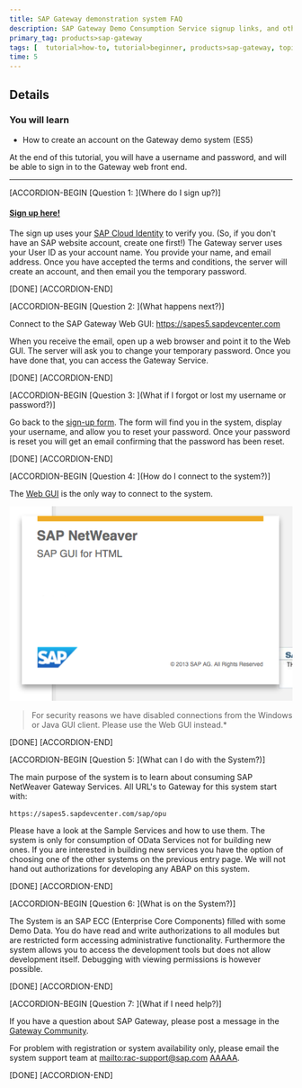 ```yaml
---
title: SAP Gateway demonstration system FAQ
description: SAP Gateway Demo Consumption Service signup links, and other SAP Gateway trial-related FAQs
primary_tag: products>sap-gateway
tags: [  tutorial>how-to, tutorial>beginner, products>sap-gateway, topic>cloud, topic>odata ]
time: 5
---
```


## Details
### You will learn
  - How to create an account on the Gateway demo system (ES5)  

At the end of this tutorial, you will have a username and password, and will be able to sign in to the Gateway web front end.


---

[ACCORDION-BEGIN [Question 1: ](Where do I sign up?)]

#### [Sign up here!](https://register.sapdevcenter.com/SUPSignForms)

The sign up uses your [SAP Cloud Identity](https://accounts.sap.com/) to verify you.  (So, if you don't have an SAP website account, create one first!) The Gateway server uses your User ID as your account name.  You provide your name, and email address.  Once you have accepted the terms and conditions, the server will create an account, and then email you the temporary password.

[DONE]
[ACCORDION-END]

[ACCORDION-BEGIN [Question 2: ](What happens next?)]

Connect to the SAP Gateway Web GUI: <https://sapes5.sapdevcenter.com>

When you receive the email, open up a web browser and point it to the Web GUI.  The server will ask you to change your temporary password.  Once you have done that, you can access the Gateway Service.


[DONE]
[ACCORDION-END]


[ACCORDION-BEGIN [Question 3: ](What if I forgot or lost my username or password?)]

Go back to the [sign-up form](https://register.sapdevcenter.com/SUPSignForms). The form will find you in the system, display your username, and allow you to reset your password. Once your password is reset you will get an email confirming that the password has been reset.


[DONE]
[ACCORDION-END]

[ACCORDION-BEGIN [Question 4: ](How do I connect to the system?)]

The [Web GUI](https://sapes5.sapdevcenter.com/) is the only way to connect to the system.

![Web GUI](1.png)

>For security reasons we have disabled connections from the Windows or Java GUI client.  Please use the Web GUI instead.*


[DONE]
[ACCORDION-END]

[ACCORDION-BEGIN [Question 5: ](What can I do with the System?)]

The main purpose of the system is to learn about consuming SAP NetWeaver Gateway Services. All URL's to Gateway for this system start with:

```URL
https://sapes5.sapdevcenter.com/sap/opu
```

Please have a look at the Sample Services and how to use them. The system is only for consumption of OData Services not for building new ones. If you are interested in building new services you have the option of choosing one of the other systems on the previous entry page. We will not hand out authorizations for developing any ABAP on this system.


[DONE]
[ACCORDION-END]

[ACCORDION-BEGIN [Question 6: ](What is on the System?)]

The System is an SAP ECC (Enterprise Core Components) filled with some Demo Data. You do have read and write authorizations to all modules but are restricted form accessing administrative functionality. Furthermore the system allows you to access the development tools but does not allow development itself. Debugging with viewing permissions is however possible.


[DONE]
[ACCORDION-END]

[ACCORDION-BEGIN [Question 7: ](What if I need help?)]

If you have a question about SAP Gateway, please post a message in the [Gateway Community](https://www.sap.com/community/topics/gateway.html).

For problem with registration or system availability only, please email the system support team at <mailto:rac-support@sap.com> [AAAAA](mailto:rac-support@sap.com).


[DONE]
[ACCORDION-END]
